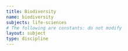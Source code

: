 ```yaml
---
title: Biodiversity
name: biodiversity
subjects: life-sciences
# The following are constants: do not modify
layout: subject
type: discipline
---
```

